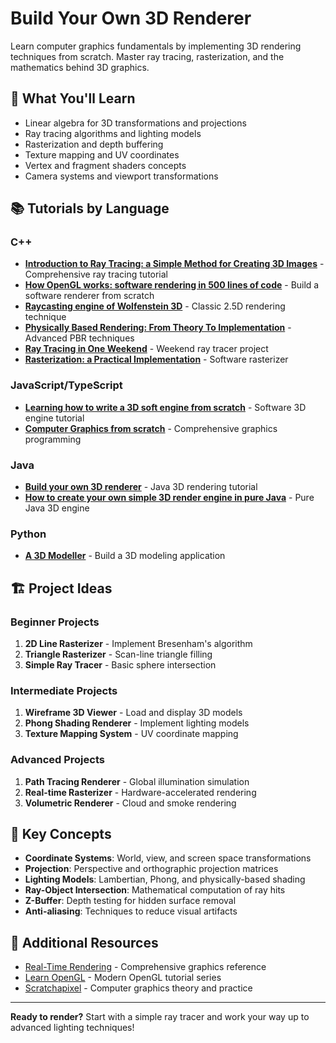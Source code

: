 # Build Your Own 3D Renderer

Learn computer graphics fundamentals by implementing 3D rendering techniques from scratch. Master ray tracing, rasterization, and the mathematics behind 3D graphics.

## 🎯 What You'll Learn

- Linear algebra for 3D transformations and projections
- Ray tracing algorithms and lighting models
- Rasterization and depth buffering
- Texture mapping and UV coordinates
- Vertex and fragment shaders concepts
- Camera systems and viewport transformations

## 📚 Tutorials by Language

### C++
- **[Introduction to Ray Tracing: a Simple Method for Creating 3D Images](https://www.scratchapixel.com/lessons/3d-basic-rendering/introduction-to-ray-tracing)** - Comprehensive ray tracing tutorial
- **[How OpenGL works: software rendering in 500 lines of code](https://github.com/ssloy/tinyrenderer)** - Build a software renderer from scratch
- **[Raycasting engine of Wolfenstein 3D](https://lodev.org/cgtutor/raycasting.html)** - Classic 2.5D rendering technique
- **[Physically Based Rendering: From Theory To Implementation](https://www.pbr-book.org/)** - Advanced PBR techniques
- **[Ray Tracing in One Weekend](https://raytracing.github.io/books/RayTracingInOneWeekend.html)** - Weekend ray tracer project
- **[Rasterization: a Practical Implementation](https://www.scratchapixel.com/lessons/3d-basic-rendering/rasterization-practical-implementation)** - Software rasterizer

### JavaScript/TypeScript
- **[Learning how to write a 3D soft engine from scratch](https://www.davrous.com/2013/06/13/tutorial-series-learning-how-to-write-a-3d-soft-engine-from-scratch-in-c-typescript-or-javascript/)** - Software 3D engine tutorial
- **[Computer Graphics from scratch](https://gabrielgambetta.com/computer-graphics-from-scratch/)** - Comprehensive graphics programming

### Java
- **[Build your own 3D renderer](https://www.youtube.com/watch?v=ih20l3pJoeU)** - Java 3D rendering tutorial
- **[How to create your own simple 3D render engine in pure Java](https://www.youtube.com/watch?v=HcYiNSyTSuc)** - Pure Java 3D engine

### Python
- **[A 3D Modeller](https://aosabook.org/en/500L/a-3d-modeller.html)** - Build a 3D modeling application

## 🏗️ Project Ideas

### Beginner Projects
1. **2D Line Rasterizer** - Implement Bresenham's algorithm
2. **Triangle Rasterizer** - Scan-line triangle filling
3. **Simple Ray Tracer** - Basic sphere intersection

### Intermediate Projects
1. **Wireframe 3D Viewer** - Load and display 3D models
2. **Phong Shading Renderer** - Implement lighting models
3. **Texture Mapping System** - UV coordinate mapping

### Advanced Projects
1. **Path Tracing Renderer** - Global illumination simulation
2. **Real-time Rasterizer** - Hardware-accelerated rendering
3. **Volumetric Renderer** - Cloud and smoke rendering

## 🧪 Key Concepts

- **Coordinate Systems**: World, view, and screen space transformations
- **Projection**: Perspective and orthographic projection matrices
- **Lighting Models**: Lambertian, Phong, and physically-based shading
- **Ray-Object Intersection**: Mathematical computation of ray hits
- **Z-Buffer**: Depth testing for hidden surface removal
- **Anti-aliasing**: Techniques to reduce visual artifacts

## 🔗 Additional Resources

- [Real-Time Rendering](http://www.realtimerendering.com/) - Comprehensive graphics reference
- [Learn OpenGL](https://learnopengl.com/) - Modern OpenGL tutorial series
- [Scratchapixel](https://www.scratchapixel.com/) - Computer graphics theory and practice

---

**Ready to render?** Start with a simple ray tracer and work your way up to advanced lighting techniques!